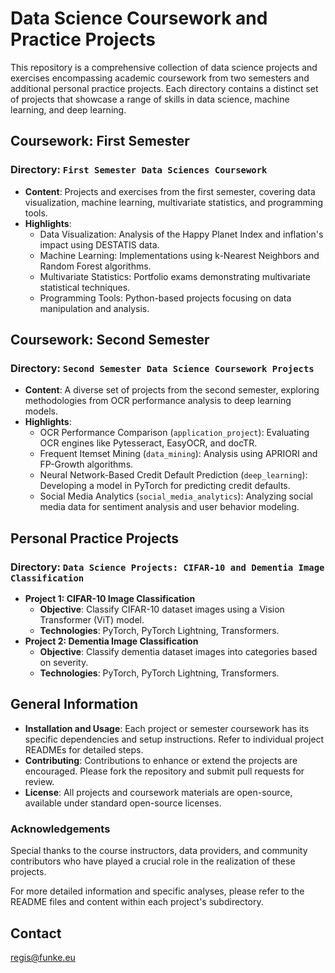 # Data Science Coursework and Practice Projects

This repository is a comprehensive collection of data science projects and exercises encompassing academic coursework from two semesters and additional personal practice projects. Each directory contains a distinct set of projects that showcase a range of skills in data science, machine learning, and deep learning.

## Coursework: First Semester

### Directory: `First Semester Data Sciences Coursework`
- **Content**: Projects and exercises from the first semester, covering data visualization, machine learning, multivariate statistics, and programming tools.
- **Highlights**:
  - Data Visualization: Analysis of the Happy Planet Index and inflation's impact using DESTATIS data.
  - Machine Learning: Implementations using k-Nearest Neighbors and Random Forest algorithms.
  - Multivariate Statistics: Portfolio exams demonstrating multivariate statistical techniques.
  - Programming Tools: Python-based projects focusing on data manipulation and analysis.

## Coursework: Second Semester

### Directory: `Second Semester Data Science Coursework Projects`
- **Content**: A diverse set of projects from the second semester, exploring methodologies from OCR performance analysis to deep learning models.
- **Highlights**:
  - OCR Performance Comparison (`application_project`): Evaluating OCR engines like Pytesseract, EasyOCR, and docTR.
  - Frequent Itemset Mining (`data_mining`): Analysis using APRIORI and FP-Growth algorithms.
  - Neural Network-Based Credit Default Prediction (`deep_learning`): Developing a model in PyTorch for predicting credit defaults.
  - Social Media Analytics (`social_media_analytics`): Analyzing social media data for sentiment analysis and user behavior modeling.

## Personal Practice Projects

### Directory: `Data Science Projects: CIFAR-10 and Dementia Image Classification`
- **Project 1: CIFAR-10 Image Classification**
  - **Objective**: Classify CIFAR-10 dataset images using a Vision Transformer (ViT) model.
  - **Technologies**: PyTorch, PyTorch Lightning, Transformers.
- **Project 2: Dementia Image Classification**
  - **Objective**: Classify dementia dataset images into categories based on severity.
  - **Technologies**: PyTorch, PyTorch Lightning, Transformers.

## General Information

- **Installation and Usage**: Each project or semester coursework has its specific dependencies and setup instructions. Refer to individual project READMEs for detailed steps.
- **Contributing**: Contributions to enhance or extend the projects are encouraged. Please fork the repository and submit pull requests for review.
- **License**: All projects and coursework materials are open-source, available under standard open-source licenses.

### Acknowledgements
Special thanks to the course instructors, data providers, and community contributors who have played a crucial role in the realization of these projects.

For more detailed information and specific analyses, please refer to the README files and content within each project's subdirectory.

## Contact
regis@funke.eu

